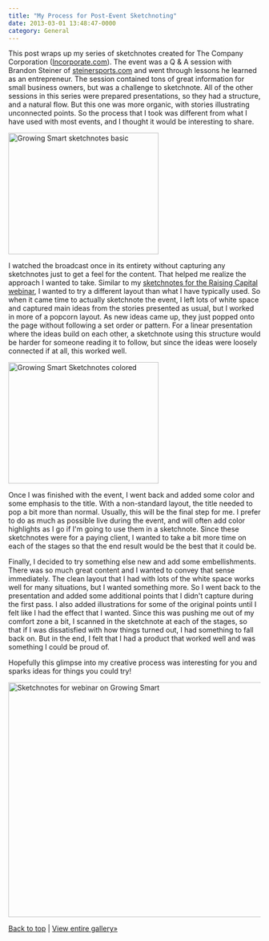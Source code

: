 ```yaml
---
title: "My Process for Post-Event Sketchnoting"
date: 2013-03-01 13:48:47-0000
category: General
---
```


This post wraps up my series of sketchnotes created for The Company Corporation (<a href="http://www.incorporate.com" title="The Company Corporation">Incorporate.com</a>). The event was a Q &amp; A session with Brandon Steiner of <a href="http://www.steinersports.com/" title="Steiner Sports" target="_blank">steinersports.com</a> and went through lessons he learned as an entrepreneur. The session contained tons of great information for small business owners, but was a challenge to sketchnote. All of the other sessions in this series were prepared presentations, so they had a structure, and a natural flow. But this one was more organic, with stories illustrating unconnected points. So the process that I took was different from what I have used with most events, and I thought it would be interesting to share.

<a href="http://benjaminsnorris.files.wordpress.com/2013/02/steiner-sketchnotes-basic.jpg"><img src="http://benjaminsnorris.files.wordpress.com/2013/02/steiner-sketchnotes-basic.jpg?w=300" alt="Growing Smart sketchnotes basic" width="300" height="242" class="alignright size-medium wp-image-974" /></a>

I watched the broadcast once in its entirety without capturing any sketchnotes just to get a feel for the content. That helped me realize the approach I wanted to take. Similar to my <a href="http://../2013/02/28/sketchnotes-for-webinar-on-raising-capital/" title="Sketchnotes for Webinar on Raising&nbsp;Capital" target="_blank">sketchnotes for the Raising Capital webinar</a>, I wanted to try a different layout than what I have typically used. So when it came time to actually sketchnote the event, I left lots of white space and captured main ideas from the stories presented as usual, but I worked in more of a popcorn layout. As new ideas came up, they just popped onto the page without following a set order or pattern. For a linear presentation where the ideas build on each other, a sketchnote using this structure would be harder for someone reading it to follow, but since the ideas were loosely connected if at all, this worked well.

<a href="http://benjaminsnorris.files.wordpress.com/2013/02/steiner-sketchnotes-colored.jpg"><img src="http://benjaminsnorris.files.wordpress.com/2013/02/steiner-sketchnotes-colored.jpg?w=300" alt="Growing Smart Sketchnotes colored" width="300" height="242" class="alignright size-medium wp-image-975" /></a>

Once I was finished with the event, I went back and added some color and some emphasis to the title. With a non-standard layout, the title needed to pop a bit more than normal. Usually, this will be the final step for me. I prefer to do as much as possible live during the event, and will often add color highlights as I go if I'm going to use them in a sketchnote. Since these sketchnotes were for a paying client, I wanted to take a bit more time on each of the stages so that the end result would be the best that it could be.

Finally, I decided to try something else new and add some embellishments. There was so much great content and I wanted to convey that sense immediately. The clean layout that I had with lots of the white space works well for many situations, but I wanted something more. So I went back to the presentation and added some additional points that I didn't capture during the first pass. I also added illustrations for some of the original points until I felt like I had the effect that I wanted. Since this was pushing me out of my comfort zone a bit, I scanned in the sketchnote at each of the stages, so that if I was dissatisfied with how things turned out, I had something to fall back on. But in the end, I felt that I had a product that worked well and was something I could be proud of. 

Hopefully this glimpse into my creative process was interesting for you and sparks ideas for things you could try!

<a href="http://benjaminsnorris.files.wordpress.com/2013/02/steiner-sketchnotes.jpg"><img src="http://benjaminsnorris.files.wordpress.com/2013/02/steiner-sketchnotes.jpg?w=580" alt="Sketchnotes for webinar on Growing Smart" width="580" height="468" class="alignnone size-large wp-image-973" /></a>

<a href="#top">Back to top</a>&nbsp;|&nbsp;<a title="Sketchnotes&nbsp;Gallery" href="http://benjaminsnorris.wordpress.com/sketchnotes/sketchnotes-gallery/">View entire gallery»</a>